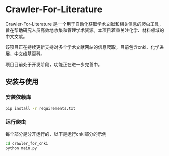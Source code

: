 # Crawler-For-Literature
Crawler-For-Literature 是一个用于自动化获取学术文献和相关信息的爬虫工具，旨在帮助研究人员高效地收集和管理学术资源。本项目着重关注化学、材料领域的中文文献。

该项目正在持续更新支持对多个学术文献网站的信息爬取，目前包含cnki、化学进展、中文维基百科。

项目目前处于开发阶段，功能正在进一步完善中。

## 安装与使用

### 安装依赖库
```bash
pip install -r requirements.txt
```

### 运行爬虫
每个部分是分开运行的，以下是运行cnki部分的示例
```bash
cd crawler_for_cnki
python main.py
```